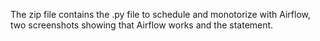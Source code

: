 The zip file contains the .py file to schedule and monotorize with Airflow, two screenshots showing that Airflow works and the statement.
